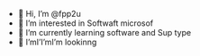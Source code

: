 - 👋 Hi, I’m @fpp2u
- 👀 I’m interested in Softwaft microsof
- 🌱 I’m currently learning software and Sup type 
- 💞️ I’mI’I’mI’m lookinng 

<!---
fpp2u/fpp2u is a ✨ special ✨ repository because its `README.md` (this file) appears on your GitHub profile.
You can click the Preview link to take a look at your changes.
--->
